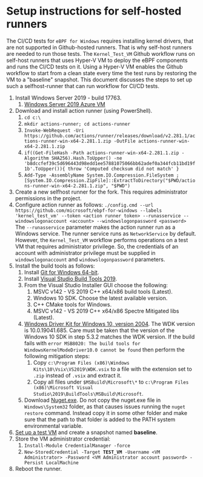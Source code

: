 # Setup instructions for self-hosted runners

The CI/CD tests for `eBPF for Windows` requires installing kernel drivers, that are not supported in Github-hosted runners.
That is why self-host runners are needed to run those tests. The `Kernel_Test_VM` Github workflow runs on self-host runners that uses Hyper-V VM to deploy
the eBPF components and runs the CI/CD tests on it. Using a Hyper-V VM enables the Github workflow to start from a clean state every time the test runs
by restoring the VM to a "baseline" snapshot.
This document discusses the steps to set up such a selfhost-runner that can run workflow for CI/CD tests.

1) Install Windows Server 2019 - build 17763.
   1) [Windows Server 2019 Azure VM](https://portal.azure.com/#create/Microsoft.WindowsServer2019Datacenter-ARM)
2) Download and install action runner (using PowerShell).
   1) ```cd c:\```
   2) ```mkdir actions-runner; cd actions-runner```
   3) ```Invoke-WebRequest -Uri https://github.com/actions/runner/releases/download/v2.281.1/actions-runner-win-x64-2.281.1.zip -OutFile actions-runner-win-x64-2.281.1.zip```
   4) ```if((Get-FileHash -Path actions-runner-win-x64-2.281.1.zip -Algorithm SHA256).Hash.ToUpper() -ne 'b8dccfef39c5d696443d98edd1ee57881075066bb62adef0a344fcb11bd19f1b'.ToUpper()){ throw 'Computed checksum did not match' }```
   5) ```Add-Type -AssemblyName System.IO.Compression.FileSystem ; [System.IO.Compression.ZipFile]::ExtractToDirectory("$PWD/actions-runner-win-x64-2.281.1.zip", "$PWD")```
3) Create a new selfhost runner for the fork. This requires administrator permissions in the project.
4) Configure action runner as follows:
   ```./config.cmd --url https://github.com/microsoft/ebpf-for-windows --labels 'kernel_test_vm' --token <action runner token> --runasservice --windowslogonaccount <account> --windowslogonpassword <password> ```
   The `--runasservice` parameter makes the action runner run as a Windows service. The runner service runs as
   `NetworkService` by default. However, the `Kernel_Test_VM` workflow performs operations on a test VM that requires
   administrator privilege. So, the credentials of an account with administrator privilege must be supplied in
   `windowslogonaccount` and `windowslogonpassword` parameters.
5) Install the build tools as follows:
   1) Install [Git for Windows 64-bit](https://git-scm.com/download/win).
   2) Install [Visual Studio Build Tools 2019](https://aka.ms/vs/16/release/vs_buildtools.exe).
   3) From the Visual Studio Installer GUI choose the following:
      1) MSVC v142 - VS 2019 C++ x64/x86 build tools (Latest).
      2) Windows 10 SDK. Choose the latest available version.
      3) C++ CMake tools for Windows.
      4) MSVC v142 - VS 2019 C++ x64/x86 Spectre Mitigated libs (Latest).
   4) [Windows Driver Kit for Windows 10, version 2004](https://go.microsoft.com/fwlink/?linkid=2128854). The WDK
     version is 10.0.19041.685. Care must be taken that the version of the Windows 10 SDK in step 5.3.2 matches the
     WDK version. If the build fails with `error MSB8020: The build tools for WindowsKernelModeDriver10.0 cannot
     be found` then perform the following mitigation steps:
      1) Copy `c:\Program Files (x86)\Windows Kits\10\Vsix\VS2019\WDK.vsix` to a file with the extension set to `.zip` instead of `.vsix` and extract it.
      2) Copy all files under `$MSBuild\Microsoft\*` to `c:\Program Files (x86)\Microsoft Visual Studio\2019\BuildTools\MSBuild\Microsoft`.
   5) Download [Nuget.exe](https://www.nuget.org/downloads). Do not copy the nuget.exe file in `Windows\System32` folder, as that causes issues
   running the `nuget restore` command. Instead copy it in some other folder and make sure that the path to that folder is added to the PATH system environmental variable.
6) [Set up a test VM](https://github.com/microsoft/ebpf-for-windows/blob/master/docs/vm-setup.md) and create a snapshot named **baseline**.
7) Store the VM administrator credential:
   1) `Install-Module CredentialManager -force`
   2) `New-StoredCredential -Target `**`TEST_VM`**` -Username <VM Administrator> -Password <VM Administrator account password> -Persist LocalMachine`
8)  Reboot the runner.
